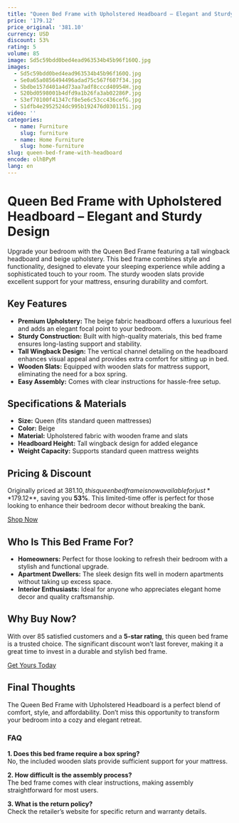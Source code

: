 ```yaml
---  
title: "Queen Bed Frame with Upholstered Headboard – Elegant and Sturdy Design"  
price: '179.12'  
price_original: '381.10'  
currency: USD  
discount: 53%  
rating: 5  
volume: 85  
image: Sd5c59bdd0bed4ead963534b45b96f160Q.jpg  
images:  
  - Sd5c59bdd0bed4ead963534b45b96f160Q.jpg  
  - Se0a65a0856494496adad75c567f607f34.jpg  
  - Sbdbe157d401a4d73aa7adf8cccd40954H.jpg  
  - S20bd0598001b4dfd9a1b26fa3ab02286P.jpg  
  - S3ef70100f41347cf8e5e6c53cc436cefG.jpg  
  - S1dfb4e2952524dc995b192476d030115i.jpg  
video: ''  
categories:  
  - name: Furniture  
    slug: furniture  
  - name: Home Furniture  
    slug: home-furniture  
slug: queen-bed-frame-with-headboard  
encode: olhBPyM  
lang: en  
---  
```


# Queen Bed Frame with Upholstered Headboard – Elegant and Sturdy Design  

Upgrade your bedroom with the Queen Bed Frame featuring a tall wingback headboard and beige upholstery. This bed frame combines style and functionality, designed to elevate your sleeping experience while adding a sophisticated touch to your room. The sturdy wooden slats provide excellent support for your mattress, ensuring durability and comfort.  

## Key Features  

- **Premium Upholstery:** The beige fabric headboard offers a luxurious feel and adds an elegant focal point to your bedroom.  
- **Sturdy Construction:** Built with high-quality materials, this bed frame ensures long-lasting support and stability.  
- **Tall Wingback Design:** The vertical channel detailing on the headboard enhances visual appeal and provides extra comfort for sitting up in bed.  
- **Wooden Slats:** Equipped with wooden slats for mattress support, eliminating the need for a box spring.  
- **Easy Assembly:** Comes with clear instructions for hassle-free setup.  

## Specifications & Materials  

- **Size:** Queen (fits standard queen mattresses)  
- **Color:** Beige  
- **Material:** Upholstered fabric with wooden frame and slats  
- **Headboard Height:** Tall wingback design for added elegance  
- **Weight Capacity:** Supports standard queen mattress weights  

## Pricing & Discount  

Originally priced at $381.10, this queen bed frame is now available for just **$179.12**, saving you **53%**. This limited-time offer is perfect for those looking to enhance their bedroom decor without breaking the bank.  

<div class="flex justify-center my-2">  
  <a href="https://buy.csgad.com/olhBPyM" rel="nofollow sponsored" target="_blank" class="py-2 px-4 rounded-md text-white font-semibold bg-gradient-to-r from-[#f73c22] to-[#ff7b48]">Shop Now</a>  
</div>  

## Who Is This Bed Frame For?  

- **Homeowners:** Perfect for those looking to refresh their bedroom with a stylish and functional upgrade.  
- **Apartment Dwellers:** The sleek design fits well in modern apartments without taking up excess space.  
- **Interior Enthusiasts:** Ideal for anyone who appreciates elegant home decor and quality craftsmanship.  

## Why Buy Now?  

With over 85 satisfied customers and a **5-star rating**, this queen bed frame is a trusted choice. The significant discount won’t last forever, making it a great time to invest in a durable and stylish bed frame.  

<div class="flex justify-center my-2">  
  <a href="https://buy.csgad.com/olhBPyM" rel="nofollow sponsored" target="_blank" class="py-2 px-4 rounded-md text-white font-semibold bg-gradient-to-r from-[#f73c22] to-[#ff7b48]">Get Yours Today</a>  
</div>  

## Final Thoughts  

The Queen Bed Frame with Upholstered Headboard is a perfect blend of comfort, style, and affordability. Don’t miss this opportunity to transform your bedroom into a cozy and elegant retreat.  

### FAQ  

**1. Does this bed frame require a box spring?**  
No, the included wooden slats provide sufficient support for your mattress.  

**2. How difficult is the assembly process?**  
The bed frame comes with clear instructions, making assembly straightforward for most users.  

**3. What is the return policy?**  
Check the retailer’s website for specific return and warranty details.
